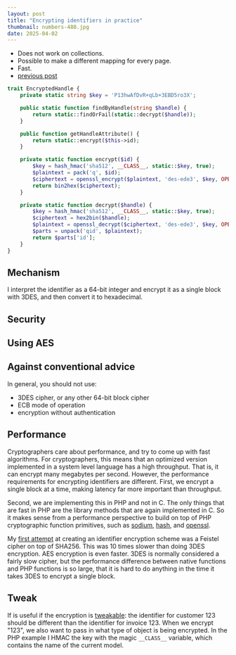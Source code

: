 ```yaml
---
layout: post
title: "Encrypting identifiers in practice"
thumbnail: numbers-480.jpg
date: 2025-04-02
---
```


- Does not work on collections.
- Possible to make a different mapping for every page.
- Fast.
- [previous post](/2023/08/02/encrypting-identifiers/)

```php
trait EncryptedHandle {
    private static string $key = 'P13hwAfDvR+qLb+3EBD5ro3X';

    public static function findByHandle(string $handle) {
        return static::findOrFail(static::decrypt($handle));
    }

    public function getHandleAttribute() {
        return static::encrypt($this->id);
    }

    private static function encrypt($id) {
        $key = hash_hmac('sha512', __CLASS__, static::$key, true);
        $plaintext = pack('q', $id);
        $ciphertext = openssl_encrypt($plaintext, 'des-ede3', $key, OPENSSL_RAW_DATA | OPENSSL_ZERO_PADDING);
        return bin2hex($ciphertext);
    }

    private static function decrypt($handle) {
        $key = hash_hmac('sha512', __CLASS__, static::$key, true);
        $ciphertext = hex2bin($handle);
        $plaintext = openssl_decrypt($ciphertext, 'des-ede3', $key, OPENSSL_RAW_DATA | OPENSSL_ZERO_PADDING);
        $parts = unpack('qid', $plaintext);
        return $parts['id'];
    }
}
```

## Mechanism

I interpret the identifier as a 64-bit integer and encrypt it as a single block with 3DES, and then convert it to hexadecimal.

## Security



## Using AES

## Against conventional advice

In general, you should not use:

- 3DES cipher, or any other 64-bit block cipher
- ECB mode of operation
- encryption without authentication

## Performance

Cryptographers care about performance, and try to come up with fast algorithms. For cryptographers, this means that an optimized version implemented in a system level language has a high throughput. That is, it can encrypt many megabytes per second. However, the performance requirements for encrypting identifiers are different. First, we encrypt a single block at a time, making latency far more important than throughput.

Second, we are implementing this in PHP and not in C. The only things that are fast in PHP are the library methods that are again implemented in C. So it makes sense from a performance perspective to build on top of PHP cryptographic function primitives, such as [sodium](https://www.php.net/sodium), [hash](https://www.php.net/manual/en/function.hash.php), and [openssl](https://www.php.net/openssl).

My [first attempt](https://github.com/Sjord/feistel-cipher) at creating an identifier encryption scheme was a Feistel cipher on top of SHA256. This was 10 times slower than doing 3DES encryption. AES encryption is even faster. 3DES is normally considered a fairly slow cipher, but the performance difference between native functions and PHP functions is so large, that it is hard to do anything in the time it takes 3DES to encrypt a single block.

## Tweak

If is useful if the encryption is [tweakable](/2023/09/27/tweakable-block-ciphers/): the identifier for customer 123 should be different than the identifier for invoice 123. When we encrypt "123", we also want to pass in what type of object is being encrypted. In the PHP example I HMAC the key with the magic `__CLASS__` variable, which contains the name of the current model.


